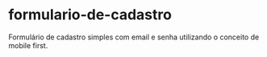 # formulario-de-cadastro
Formulário de cadastro simples com email e senha utilizando o conceito de mobile first.
